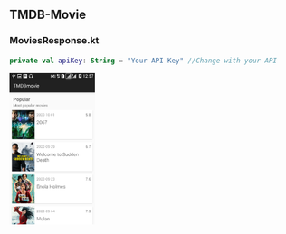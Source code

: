 ## TMDB-Movie

### MoviesResponse.kt
```kotlin
private val apiKey: String = "Your API Key" //Change with your API
```
<img src="Screenshot/movie.png" height="30%" width="30%">
